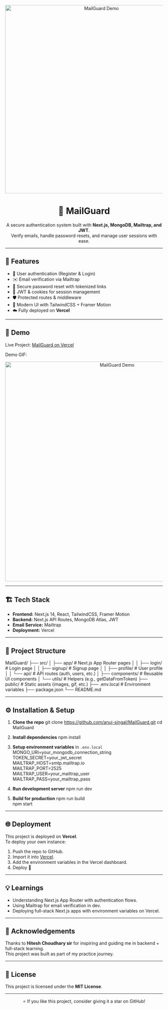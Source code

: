 <!-- Banner -->
<p align="center">
  <img src="https://github.com/anuj-singal/MailGuard/mailguard.gif" alt="MailGuard Demo" width="600"/>
</p>

<h1 align="center">📧 MailGuard</h1>
<p align="center">
  A secure authentication system built with <b>Next.js, MongoDB, Mailtrap, and JWT</b>.<br/>
  Verify emails, handle password resets, and manage user sessions with ease.
</p>

---

## 🚀 Features
- 🔐 User authentication (Register & Login)
- ✉️ Email verification via Mailtrap
- 🔑 Secure password reset with tokenized links
- 🍪 JWT & cookies for session management
- 🛡️ Protected routes & middleware
- 🎨 Modern UI with TailwindCSS + Framer Motion
- ☁️ Fully deployed on **Vercel**

---

## 📸 Demo
Live Project: [MailGuard on Vercel](https://mail-guard-gilt.vercel.app/)

Demo GIF:  
<p align="center">
  <img src="https://github.com/anuj-singal/MailGuard/mailguard.gif" alt="MailGuard Demo" width="700"/>
</p>

---

## 🏗️ Tech Stack
- **Frontend:** Next.js 14, React, TailwindCSS, Framer Motion  
- **Backend:** Next.js API Routes, MongoDB Atlas, JWT  
- **Email Service:** Mailtrap  
- **Deployment:** Vercel  

---

## 📂 Project Structure
MailGuard/
├── src/
│   ├── app/               # Next.js App Router pages
│   │   ├── login/         # Login page
│   │   ├── signup/        # Signup page
│   │   ├── profile/       # User profile
│   │   └── api/           # API routes (auth, users, etc.)
│   ├── components/        # Reusable UI components
│   └── utils/             # Helpers (e.g., getDataFromToken)
├── public/                # Static assets (images, gif, etc.)
├── .env.local             # Environment variables
├── package.json
└── README.md

---

## ⚙️ Installation & Setup

1. **Clone the repo**
   git clone https://github.com/anuj-singal/MailGuard.git
   cd MailGuard

2. **Install dependencies**
   npm install

3. **Setup environment variables** in `.env.local`
   MONGO_URI=your_mongodb_connection_string  
   TOKEN_SECRET=your_jwt_secret  
   MAILTRAP_HOST=smtp.mailtrap.io  
   MAILTRAP_PORT=2525  
   MAILTRAP_USER=your_mailtrap_user  
   MAILTRAP_PASS=your_mailtrap_pass  

4. **Run development server**
   npm run dev

5. **Build for production**
   npm run build  
   npm start

---

## 🌐 Deployment
This project is deployed on **Vercel**.  
To deploy your own instance:
1. Push the repo to GitHub.
2. Import it into [Vercel](https://vercel.com).
3. Add the environment variables in the Vercel dashboard.
4. Deploy 🚀

---

## 💡 Learnings
- Understanding Next.js App Router with authentication flows.
- Using Mailtrap for email verification in dev.
- Deploying full-stack Next.js apps with environment variables on Vercel.

---

## 🙌 Acknowledgements
Thanks to **Hitesh Choudhary sir** for inspiring and guiding me in backend + full-stack learning.  
This project was built as part of my practice journey.  

---

## 📜 License
This project is licensed under the **MIT License**.  

---

<p align="center">⭐ If you like this project, consider giving it a star on GitHub!</p>
